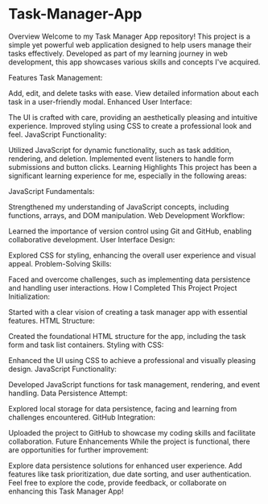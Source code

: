 # Task-Manager-App
Overview
Welcome to my Task Manager App repository! This project is a simple yet powerful web application designed to help users manage their tasks effectively. Developed as part of my learning journey in web development, this app showcases various skills and concepts I've acquired.

Features
Task Management:

Add, edit, and delete tasks with ease.
View detailed information about each task in a user-friendly modal.
Enhanced User Interface:

The UI is crafted with care, providing an aesthetically pleasing and intuitive experience.
Improved styling using CSS to create a professional look and feel.
JavaScript Functionality:

Utilized JavaScript for dynamic functionality, such as task addition, rendering, and deletion.
Implemented event listeners to handle form submissions and button clicks.
Learning Highlights
This project has been a significant learning experience for me, especially in the following areas:

JavaScript Fundamentals:

Strengthened my understanding of JavaScript concepts, including functions, arrays, and DOM manipulation.
Web Development Workflow:

Learned the importance of version control using Git and GitHub, enabling collaborative development.
User Interface Design:

Explored CSS for styling, enhancing the overall user experience and visual appeal.
Problem-Solving Skills:

Faced and overcome challenges, such as implementing data persistence and handling user interactions.
How I Completed This Project
Project Initialization:

Started with a clear vision of creating a task manager app with essential features.
HTML Structure:

Created the foundational HTML structure for the app, including the task form and task list containers.
Styling with CSS:

Enhanced the UI using CSS to achieve a professional and visually pleasing design.
JavaScript Functionality:

Developed JavaScript functions for task management, rendering, and event handling.
Data Persistence Attempt:

Explored local storage for data persistence, facing and learning from challenges encountered.
GitHub Integration:

Uploaded the project to GitHub to showcase my coding skills and facilitate collaboration.
Future Enhancements
While the project is functional, there are opportunities for further improvement:

Explore data persistence solutions for enhanced user experience.
Add features like task prioritization, due date sorting, and user authentication.
Feel free to explore the code, provide feedback, or collaborate on enhancing this Task Manager App!

